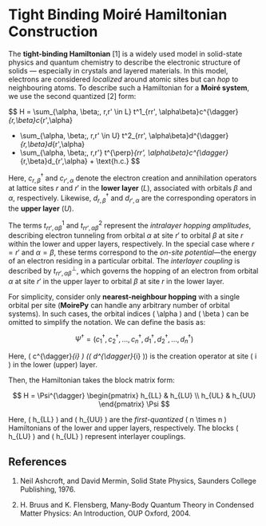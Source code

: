 # Tight Binding Moiré Hamiltonian Construction

The **tight-binding Hamiltonian** [1] is a widely used model in solid-state physics and quantum chemistry to describe the electronic structure of solids — especially in crystals and layered materials. In this model, electrons are considered *localized* around atomic sites but can *hop* to neighbouring atoms. To describe such a Hamiltonian for a **Moiré system**, we use the second quantized [2] form:

$$
H = \sum_{\alpha, \beta;\, r,r' \in L} t^1_{rr', \alpha\beta}c^{\dagger}_{r,\beta}c_{r',\alpha} 
+ \sum_{\alpha, \beta;\, r,r' \in U} t^2_{rr', \alpha\beta}d^{\dagger}_{r,\beta}d_{r',\alpha} 
+ \sum_{\alpha, \beta;\, r,r'} t^{\perp}_{rr', \alpha\beta}c^{\dagger}_{r,\beta}d_{r',\alpha} + \text{h.c.}
$$

Here, $c^{\dagger}_{r,\beta}$ and $c_{r',\alpha}$ denote the electron creation and annihilation operators at lattice sites $r$ and $r'$ in the **lower layer** ($L$), associated with orbitals $\beta$ and $\alpha$, respectively. Likewise, $d^{\dagger}_{r,\beta}$ and $d_{r',\alpha}$ are the corresponding operators in the **upper layer** ($U$).

The terms $t^1_{rr', \alpha\beta}$ and $t^2_{rr', \alpha\beta}$ represent the *intralayer hopping amplitudes*, describing electron tunneling from orbital $\alpha$ at site $r'$ to orbital $\beta$ at site $r$ within the lower and upper layers, respectively. In the special case where $r = r'$ and $\alpha = \beta$, these terms correspond to the *on-site potential*—the energy of an electron residing in a particular orbital. The *interlayer coupling* is described by $t^{\perp}_{rr', \alpha\beta}$, which governs the hopping of an electron from orbital $\alpha$ at site $r'$ in the upper layer to orbital $\beta$ at site $r$ in the lower layer.

For simplicity, consider only **nearest-neighbour hopping** with a single orbital per site (**MoirePy** can handle any arbitrary number of orbital systems). In such cases, the orbital indices \( \alpha \) and \( \beta \) can be omitted to simplify the notation. We can define the basis as:

$$
\Psi^{\dagger} = (c^{\dagger}_{1}, c^{\dagger}_{2}, \dots, c^{\dagger}_{n}, d^{\dagger}_{1}, d^{\dagger}_{2}, \dots, d^{\dagger}_{n})
$$

Here, \( c^{\dagger}_{i} \) (\( d^{\dagger}_{i} \)) is the creation operator at site \( i \) in the lower (upper) layer.

Then, the Hamiltonian takes the block matrix form:

$$
H = \Psi^{\dagger}
\begin{pmatrix}
h_{LL} & h_{LU} \\
h_{UL} & h_{UU}
\end{pmatrix}
\Psi
$$

Here, \( h_{LL} \) and \( h_{UU} \) are the *first-quantized* \( n \times n \) Hamiltonians of the lower and upper layers, respectively. The blocks \( h_{LU} \) and \( h_{UL} \) represent interlayer couplings.

## References

1. Neil Ashcroft, and David Mermin, Solid State Physics, Saunders College Publishing, 1976.

2. H. Bruus and K. Flensberg, Many-Body Quantum Theory in Condensed Matter Physics: An Introduction, OUP Oxford, 2004.